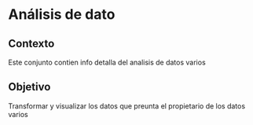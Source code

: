 # Análisis de dato

## Contexto
Este conjunto contien info detalla del analisis de datos varios


## Objetivo
Transformar y visualizar los datos que preunta el propietario de los datos varios
